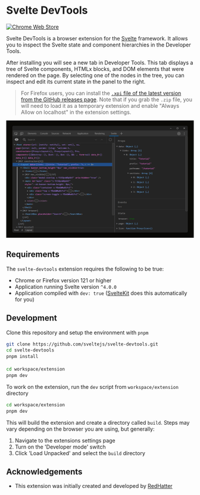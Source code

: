 # Svelte DevTools

<a href="https://chrome.google.com/webstore/detail/svelte-devtools/kfidecgcdjjfpeckbblhmfkhmlgecoff">
	<picture>
		<source media="(prefers-color-scheme: dark)" srcset="https://storage.googleapis.com/web-dev-uploads/image/WlD8wC6g8khYWPJUsQceQkhXSlv1/UV4C4ybeBTsZt43U4xis.png">
		<img alt="Chrome Web Store" src="https://storage.googleapis.com/web-dev-uploads/image/WlD8wC6g8khYWPJUsQceQkhXSlv1/tbyBjqi7Zu733AAKA5n4.png">
	</picture>
</a>

Svelte DevTools is a browser extension for the [Svelte](https://svelte.dev/) framework. It allows you to inspect the Svelte state and component hierarchies in the Developer Tools.

After installing you will see a new tab in Developer Tools. This tab displays a tree of Svelte components, HTMLx blocks, and DOM elements that were rendered on the page. By selecting one of the nodes in the tree, you can inspect and edit its current state in the panel to the right.

> For Firefox users, you can install the [`.xpi` file of the latest version from the GitHub releases page](https://github.com/sveltejs/svelte-devtools/releases/latest). Note that if you grab the `.zip` file, you will need to load it as a temporary extension and enable "Always Allow on localhost" in the extension settings.

![2.0.0 Screenshot](./.github/assets/screenshot-2.0.0.png '2.0.0 Screenshot')

## Requirements

The `svelte-devtools` extension requires the following to be true:

- Chrome or Firefox version 121 or higher
- Application running Svelte version `^4.0.0`
- Application compiled with `dev: true` ([SvelteKit](https://kit.svelte.dev/) does this automatically for you)

## Development

Clone this repository and setup the environment with `pnpm`

```sh
git clone https://github.com/sveltejs/svelte-devtools.git
cd svelte-devtools
pnpm install

cd workspace/extension
pnpm dev
```

To work on the extension, run the `dev` script from `workspace/extension` directory

```sh
cd workspace/extension
pnpm dev
```

This will build the extension and create a directory called `build`. Steps may vary depending on the browser you are using, but generally:

1. Navigate to the extensions settings page
2. Turn on the 'Developer mode' switch
3. Click 'Load Unpacked' and select the `build` directory

## Acknowledgements

-   This extension was initially created and developed by [RedHatter](https://github.com/RedHatter)
